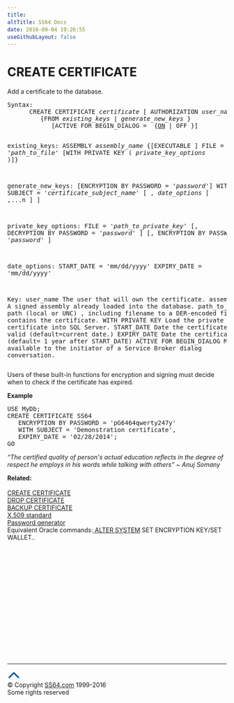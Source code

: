```yaml
---
title:
altTitle: SS64 Docs
date: 2016-09-04 19:26:55
useGithubLayout: false
---
```

<!-- #BeginLibraryItem "/Library/head_sql.lbi" --><!-- #EndLibraryItem --><h1>CREATE CERTIFICATE</h1>
<p>Add a certificate to the database.</p>
<pre>Syntax:
      CREATE CERTIFICATE <i>certificate</i> [ AUTHORIZATION <i>user_name</i> ] 
         {FROM <i>existing_keys</i> | <i>generate_new_keys</i> }
            [ACTIVE FOR BEGIN_DIALOG =  {<u>ON</u> | OFF }]
        

   existing_keys:
       ASSEMBLY <i>assembly_name</i>
       {[EXECUTABLE ] FILE = '<i>path_to_file</i>' [WITH PRIVATE KEY ( <i>private_key_options</i> )]}
        
   generate_new_keys: 
       [ENCRYPTION BY PASSWORD = '<i>password</i>'] 
           WITH SUBJECT = '<i>certificate_subject_name</i>' 
              [ , <i>date_options</i> [ ,...n ] ]

   private_key_options:
       FILE = '<i>path_to_private_key</i>'
          [, DECRYPTION BY PASSWORD = '<i>password</i>' ]
             [, ENCRYPTION BY PASSWORD = '<i>password</i>' ]  

   date_options:
       START_DATE = 'mm/dd/yyyy'
       EXPIRY_DATE = 'mm/dd/yyyy'

Key:
 user_name        The user that will own the certificate.
 assembly_name    A signed assembly already loaded into the database.
 path_to_file     The path (local or UNC) , including filename
                  to a DER-encoded file that contains the certificate.
 WITH PRIVATE KEY  Load the private key of the certificate into SQL Server. 
 START_DATE       Date the certificate becomes valid (default=current date.)
 EXPIRY_DATE      Date the certificate expires (default= 1 year after START_DATE)
 ACTIVE FOR BEGIN_DIALOG Make available to the initiator of a Service Broker dialog conversation.</pre>
<p> Users of these built-in functions for encryption and signing must decide when to check if the certificate has expired.</p>
<p><b>Example</b></p>
<pre>USE MyDb;<br>CREATE CERTIFICATE SS64 <br>   ENCRYPTION BY PASSWORD = 'pG6464qwerty247y'<br>   WITH SUBJECT = 'Demonstration certificate', <br>   EXPIRY_DATE = '02/28/2014';<br>GO</pre>
<p class="quote"><i>“The certified quality of person's actual education reflects in the degree of respect he employs in his words while talking with others” ~ Anuj Somany</i></p>
<p><b>Related:</b><br>
  <br>
  <a href="certificate_c.html">CREATE CERTIFICATE</a><br>
  <a href="certificate_d.html">DROP CERTIFICATE</a><br>
  <a href="certificate_b.html">BACKUP CERTIFICATE</a>  <br>
  <a href="http://en.wikipedia.org/wiki/X.509">X.509 standard</a>  <br>
<a href="../pass/pass.html">Password generator</a><br>  Equivalent Oracle commands:<a href="../bash/export.html">  </a>  <a href="../ora/system_a.html">ALTER SYSTEM</a> SET ENCRYPTION KEY/SET WALLET..</p><!-- #BeginLibraryItem "/Library/foot_sql.lbi" --><p>
<!-- ss64-sql -->
<ins class="adsbygoogle" style="display:inline-block;width:300px;height:250px" data-ad-client="ca-pub-6140977852749469" data-ad-slot="6953563613"></ins>
<script>
(adsbygoogle = window.adsbygoogle || []).push({});
</script></p>
<hr>
<div id="bl" class="footer"><a href="certificate_c.html#"><img src="../images/top.png" width="30" height="22" alt="Back to the Top"></a></div>
<div id="br" class="footer, tagline">© Copyright <a href="http://ss64.com/">SS64.com</a> 1999-2016<br>
Some rights reserved</div><!-- #EndLibraryItem -->

